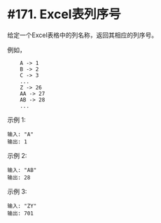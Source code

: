 # #171. Excel表列序号

给定一个Excel表格中的列名称，返回其相应的列序号。

例如，
```
    A -> 1
    B -> 2
    C -> 3
    ...
    Z -> 26
    AA -> 27
    AB -> 28 
    ...
```

示例 1:
```
输入: "A"
输出: 1
```

示例 2:
```
输入: "AB"
输出: 28
```

示例 3:
```
输入: "ZY"
输出: 701
```
